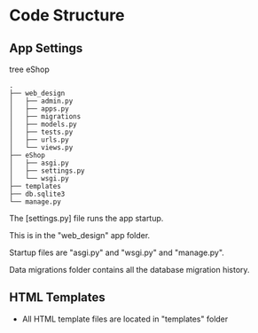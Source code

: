# Code Structure


## App Settings

tree eShop
    
    .
    ├── web_design
    │   ├── admin.py
    │   ├── apps.py
    │   ├── migrations
    │   ├── models.py
    │   ├── tests.py
    │   ├── urls.py
    │   └── views.py
    ├── eShop
    │   ├── asgi.py
    │   ├── settings.py
    │   └── wsgi.py
    ├── templates
    ├── db.sqlite3
    └── manage.py


The [settings.py] file runs the app startup.

This is in the "web_design" app folder.

Startup files are "asgi.py" and "wsgi.py" and "manage.py".

Data migrations folder contains all the database migration history.

## HTML Templates

* All HTML template files are located in "templates" folder
